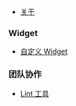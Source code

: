 * [关于](./README.md)

### Widget

* [自定义 Widget](./widgets/custom_widget.md)

### 团队协作

* [Lint 工具](./team/lint.md)
